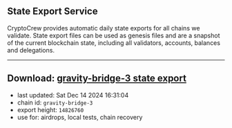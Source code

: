 ## State Export Service
CryptoCrew provides automatic daily state exports for all chains we validate. State export files can be used as genesis files and are a snapshot of the current blockchain state, including all validators, accounts, balances and delegations.

---
**Download: [gravity-bridge-3 state export](https://dl-eu2.ccvalidators.com/SERVICE/gravitybridge/gravity-bridge-3_export_14826760.json)**
---

- last updated: Sat Dec 14 2024 16:31:04
- chain id: `gravity-bridge-3`
- export height: `14826760`
- use for: airdrops, local tests, chain recovery
